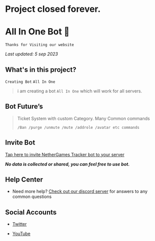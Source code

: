 # Project closed forever.

# All In One Bot 🤖

`Thanks for Visiting our website `

_Last updated: 5 sep 2023_

## What's in this project?

`Creating Bot` ```All In One```
> i am creating a bot `All In One` which will work for all servers.

## Bot Future’s

> Ticket System with custom Category.
> Many Common commands
>
>  ```/Ban /purge /unmute /mute /addrole /avatar etc commands```

## Invite Bot

[Tap here to invite NetherGames Tracker bot to your server](https://discord.com/api/oauth2/authorize?client_id=1137062252869058622&permissions=19095894404343&scope=bot)

___No data is collected or shared, you can feel free to use bot.___

## Help Center

- Need more help? [Check out our discord server](https://discord.gg/sqVBrMVQmp) for answers to any common questions

## Social Accounts

- [Twitter](https://twitter.com/NotNT77)

- [YouTube](https://youtube.com/@NotNT77?si=7Xm80a3g5kHaekOh)
